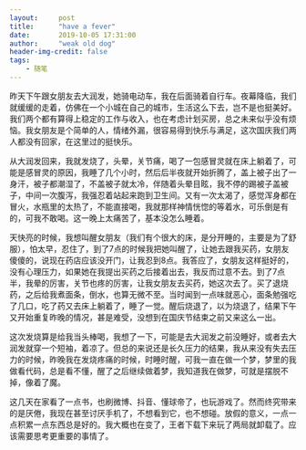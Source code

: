 ```yaml
---
layout:     post
title:      "have a fever"
date:       2019-10-05 17:31:00
author:     "weak old dog"
header-img-credit: false
tags:
    - 随笔
---
```



昨天下午跟女朋友去大润发，她骑电动车，我在后面骑着自行车。夜幕降临，我们就缓缓的走着，仿佛在一个小城在自己的城市，生活这么下去，岂不是也挺美好。我们两个都有算得上稳定的工作与收入，也在考虑计划买房，总之未来似乎没有烦恼。我女朋友是个简单的人，情绪外漏，很容易得到快乐与满足，这次国庆我们两人都没有回家，在这里过的挺快乐。

从大润发回来，我就发烧了，头晕，关节痛，喝了一包感冒灵就在床上躺着了，可能是感冒灵的原因，我睡了几个小时，然后后半夜就开始折腾了，盖上被子出了一身汗，被子都潮湿了，不盖被子就太冷，伴随着头晕目眩，我不停的踢被子盖被子，中间一次腹泻，我强忍着站起来跑到卫生间。又有一次太渴了，感觉浑身都在冒火，水瓶里的太热了，不能直接喝，我就那样神情恍惚的等着水，可乐倒是有的，可我不敢喝。这一晚上太痛苦了，基本没怎么睡着。

天快亮的时候，我想叫醒女朋友（我们有个很大的床，是分开睡的，主要是为了舒服），怕太早，忍住了，到了7点的时候我把她叫醒了，让她去跟我买药，女朋友傻傻的，说现在药店应该没开门，让我忍到8点。我答应了，女朋友这样挺好的，没有心理压力，如果她在我提出买药之后接着出去，我反而过意不去。到了7点半，我晕的厉害，关节也疼的厉害，让我女朋友去买药，她这次去了。买了退烧药，之后给我煮面条，倒水，也算无微不至。当时闻到一点味就恶心，面条勉强吃了几口，吃了药又去床上躺着了，睡了一觉。醒后烧退了，以为烧退了，结果下午又开始重复昨晚的情况，甚是难受，没想到在国庆节结束之前又来这么一出。

这次发烧算是给我当头棒喝，我想了一下，可能是去大润发之前没睡好，或者去大润发就穿一个短袖，着凉了。但总的来说还是长久压力的结果，我从来没有失去压力的时候，昨晚我在发烧疼痛的时候，时睡时醒，可我一直在做一个梦，梦里的我做看代码，总是看不懂，醒了之后继续做着梦，我知道我在做梦，可就是摆脱不掉，像着了魔。

这几天在家看了一点书，也刷微博、抖音、懂球帝了，也玩游戏了。然而终究带来的是厌倦，我现在甚至讨厌手机了，不想看到它，也不想碰。放假的意义，一点一点积累一点东西总是好的。我大概也在变了，王者下载下来玩了两局就卸载了。应该需要思考更重要的事情了。